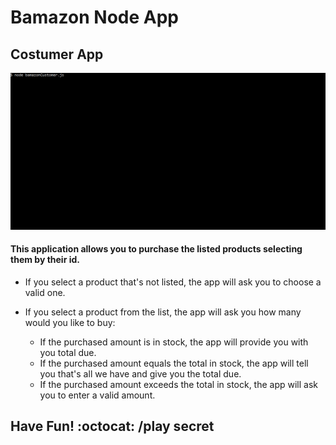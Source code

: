 # Bamazon Node App

## Costumer App

![Bamazon Gif](/gif/bamazon.gif)

#### This application allows you to purchase the listed products selecting them by their id.

* If you select a product that's not listed, the app will ask you to choose a valid one.

* If you select a product from the list, the app will ask you how many would you like to buy:

    * If the purchased amount is in stock, the app will provide you with you total due.
    * If the purchased amount equals the total in stock, the app will tell you that's all we have and give you the total due.
    * If the purchased amount exceeds the total in stock, the app will ask you to enter a valid amount.

## Have Fun! :octocat: /play secret